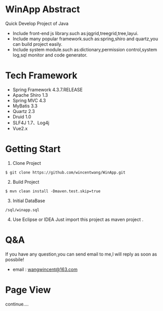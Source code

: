 # WinApp Abstract
Quick Develop Project of Java 
* Include front-end js library.such as:jqgrid,treegrid,tree,layui.
* Include many popular framework.such as:spring,shiro and quartz,you can build project easily. 
* Include system module.such as:dictionary,permission control,system log,sql monitor and code generator.

# Tech Framework

* Spring Framework 4.3.7.RELEASE
* Apache Shiro 1.3
* Spring MVC 4.3
* MyBatis 3.3
* Quartz 2.3
* Druid 1.0
* SLF4J 1.7、Log4j
* Vue2.x

# Getting Start

1. Clone Project 
```
$ git clone https://github.com/wincentwang/WinApp.git
```
2. Build Project 
```
$ mvn clean install -Dmaven.test.skip=true
```
3. Initial DataBase
```
/sql/winapp.sql
```
4. Use Eclipse or IDEA 
Just import this project as maven project .


# Q&A
If you have any question,you can send email to me,l will reply as soon as possbile!
* email : wangwincent@163.com




# Page View

continue....
